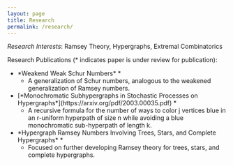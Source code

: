 ```yaml
---
layout: page
title: Research
permalink: /research/
---
```


*Research Interests*:  Ramsey Theory, Hypergraphs, Extremal Combinatorics

Research Publications (* indicates paper is under review for publication):

<ul>  
<li> 
  *Weakend Weak Schur Numbers* *  
<ul>  
<li> A generalization of Schur numbers, analogous to the weakened generalization of Ramsey numbers. </li>  
</ul>  
</li>  
<li> [*Monochromatic Subhypergraphs in Stochastic Processes on Hypergraphs*](https://arxiv.org/pdf/2003.00035.pdf) *  
<ul>  
<li> A recursive formula for the number of ways to color j vertices blue in an r-uniform hyperpath of size n while avoiding a blue monochromatic sub-hyperpath of length k. </li>  
</ul>  
</li>  
<li> *Hypergraph Ramsey Numbers Involving Trees, Stars, and Complete Hypergraphs* *  
<ul>  
<li> Focused on further developing Ramsey theory for trees, stars, and complete hypergraphs. </li>  
</ul>  
</li>  
</ul>  
